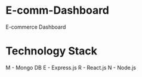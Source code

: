 # E-comm-Dashboard
 E-commerce Dashboard 

# Technology Stack
 M - Mongo DB
 E - Express.js
 R - React.js
 N - Node.js
